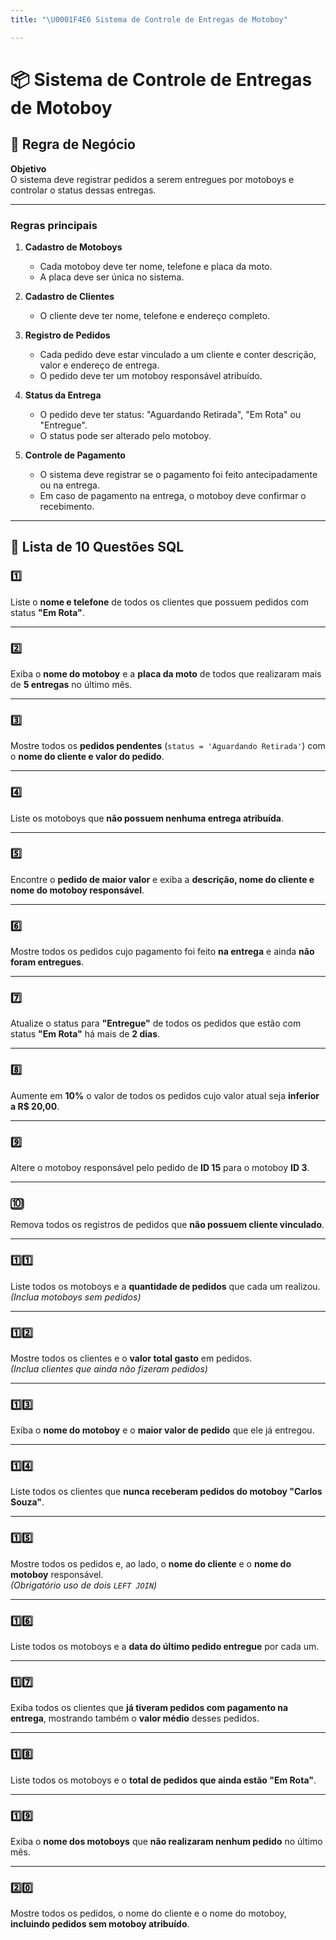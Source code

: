 ```yaml
---
title: "\U0001F4E6 Sistema de Controle de Entregas de Motoboy"

---
```


# 📦 Sistema de Controle de Entregas de Motoboy

## 📜 Regra de Negócio

**Objetivo**  
O sistema deve registrar pedidos a serem entregues por motoboys e controlar o status dessas entregas.  

---

### **Regras principais**
1. **Cadastro de Motoboys**  
   - Cada motoboy deve ter nome, telefone e placa da moto.  
   - A placa deve ser única no sistema.

2. **Cadastro de Clientes**  
   - O cliente deve ter nome, telefone e endereço completo.  

3. **Registro de Pedidos**  
   - Cada pedido deve estar vinculado a um cliente e conter descrição, valor e endereço de entrega.  
   - O pedido deve ter um motoboy responsável atribuído.

4. **Status da Entrega**  
   - O pedido deve ter status: "Aguardando Retirada", "Em Rota" ou "Entregue".  
   - O status pode ser alterado pelo motoboy.

5. **Controle de Pagamento**  
   - O sistema deve registrar se o pagamento foi feito antecipadamente ou na entrega.  
   - Em caso de pagamento na entrega, o motoboy deve confirmar o recebimento.  

---

## 📌 Lista de 10 Questões SQL

### 1️⃣  
Liste o **nome e telefone** de todos os clientes que possuem pedidos com status **"Em Rota"**.

---

### 2️⃣  
Exiba o **nome do motoboy** e a **placa da moto** de todos que realizaram mais de **5 entregas** no último mês.

---

### 3️⃣  
Mostre todos os **pedidos pendentes** (`status = 'Aguardando Retirada'`) com o **nome do cliente e valor do pedido**.

---

### 4️⃣  
Liste os motoboys que **não possuem nenhuma entrega atribuída**.

---

### 5️⃣  
Encontre o **pedido de maior valor** e exiba a **descrição, nome do cliente e nome do motoboy responsável**.

---

### 6️⃣  
Mostre todos os pedidos cujo pagamento foi feito **na entrega** e ainda **não foram entregues**.

---

### 7️⃣  
Atualize o status para **"Entregue"** de todos os pedidos que estão com status **"Em Rota"** há mais de **2 dias**.

---

### 8️⃣  
Aumente em **10%** o valor de todos os pedidos cujo valor atual seja **inferior a R$ 20,00**.

---

### 9️⃣  
Altere o motoboy responsável pelo pedido de **ID 15** para o motoboy **ID 3**.

---

### 🔟  
Remova todos os registros de pedidos que **não possuem cliente vinculado**.

---

### 1️⃣1️⃣  
Liste todos os motoboys e a **quantidade de pedidos** que cada um realizou.  
*(Inclua motoboys sem pedidos)*

---

### 1️⃣2️⃣  
Mostre todos os clientes e o **valor total gasto** em pedidos.  
*(Inclua clientes que ainda não fizeram pedidos)*

---

### 1️⃣3️⃣  
Exiba o **nome do motoboy** e o **maior valor de pedido** que ele já entregou.  

---

### 1️⃣4️⃣  
Liste todos os clientes que **nunca receberam pedidos do motoboy "Carlos Souza"**.  

---

### 1️⃣5️⃣  
Mostre todos os pedidos e, ao lado, o **nome do cliente** e o **nome do motoboy** responsável.  
*(Obrigatório uso de dois `LEFT JOIN`)*

---

### 1️⃣6️⃣  
Liste todos os motoboys e a **data do último pedido entregue** por cada um.  

---

### 1️⃣7️⃣  
Exiba todos os clientes que **já tiveram pedidos com pagamento na entrega**, mostrando também o **valor médio** desses pedidos.  

---

### 1️⃣8️⃣  
Liste todos os motoboys e o **total de pedidos que ainda estão "Em Rota"**.  

---

### 1️⃣9️⃣  
Exiba o **nome dos motoboys** que **não realizaram nenhum pedido** no último mês.  

---

### 2️⃣0️⃣  
Mostre todos os pedidos, o nome do cliente e o nome do motoboy, **incluindo pedidos sem motoboy atribuído**.  


